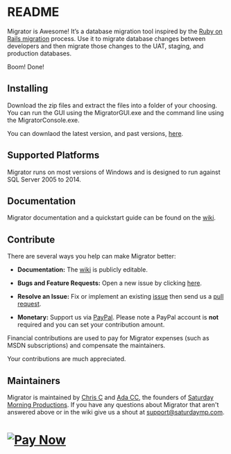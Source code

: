 # README #

Migrator is Awesome!  It’s a database migration tool inspired by the [Ruby on Rails migration](http://edgeguides.rubyonrails.org/active_record_migrations.html) process.  Use it to migrate database changes between developers and then migrate those changes to the UAT, staging, and production databases.

Boom! Done! 

## Installing ##

Download the zip files and extract the files into a folder of your choosing.  You can run the GUI using the MigratorGUI.exe and the command line using the MigratorConsole.exe.

You can downlaod the latest version, and past versions, [here](https://bitbucket.org/saturdaymp/migrator/downloads).

## Supported Platforms ##

Migrator runs on most versions of Windows and is designed to run against SQL Server 2005 to 2014.

## Documentation ##

Migrator documentation and a quickstart guide can be found on the [wiki](https://bitbucket.org/saturdaymp/migrator/wiki/Home).

## Contribute ##

There are several ways you help can make Migrator better:

- **Documentation:** The [wiki](https://bitbucket.org/saturdaymp/migrator/wiki) is publicly editable.

- **Bugs and Feature Requests:** Open a new issue by clicking [here](https://bitbucket.org/saturdaymp/migrator/issues).

- **Resolve an Issue:** Fix or implement an existing [issue](https://bitbucket.org/saturdaymp/migrator/issues?status=new&status=open) then send us a [pull request](https://confluence.atlassian.com/bitbucket/work-with-pull-requests-223220593.html).

- **Monetary:** Support us via [PayPal](https://www.paypal.com/cgi-bin/webscr?cmd=_s-xclick&hosted_button_id=BZMRHHT7A43C2). Please note a PayPal account is **not** required and you can set your contribution amount.

Financial contributions are used to pay for Migrator expenses (such as MSDN subscriptions) and compensate the maintainers.

Your contributions are much appreciated.

## Maintainers ##

Migrator is maintained by [Chris C](https://bitbucket.org/chris_c/) and [Ada CC](https://bitbucket.org/AdaChan-Cumming/), the founders of [Saturday Morning Productions](http://saturdaymp.com/).  If you have any questions about Migrator that aren't answered above or in the wiki give us a shout at <support@saturdaymp.com>.

# [![Pay Now](https://www.paypalobjects.com/en_US/i/btn/btn_paynowCC_LG.gif)](https://www.paypal.com/cgi-bin/webscr?cmd=_s-xclick&hosted_button_id=BZMRHHT7A43C2) #